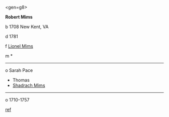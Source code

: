 <gen=g8>

<b>Robert Mims</b>

b 1708 New Kent, VA

d 1781

f [Lionel Mims](../g9/lionel_mims.md)

m *

<hr>

o Sarah Pace

- Thomas 
- [Shadrach Mims](../g7/shadrach_mims.md)

<hr>

o 1710-1757

[ref](https://www.ancestry.com/genealogy/records/robert-mims_33911238)